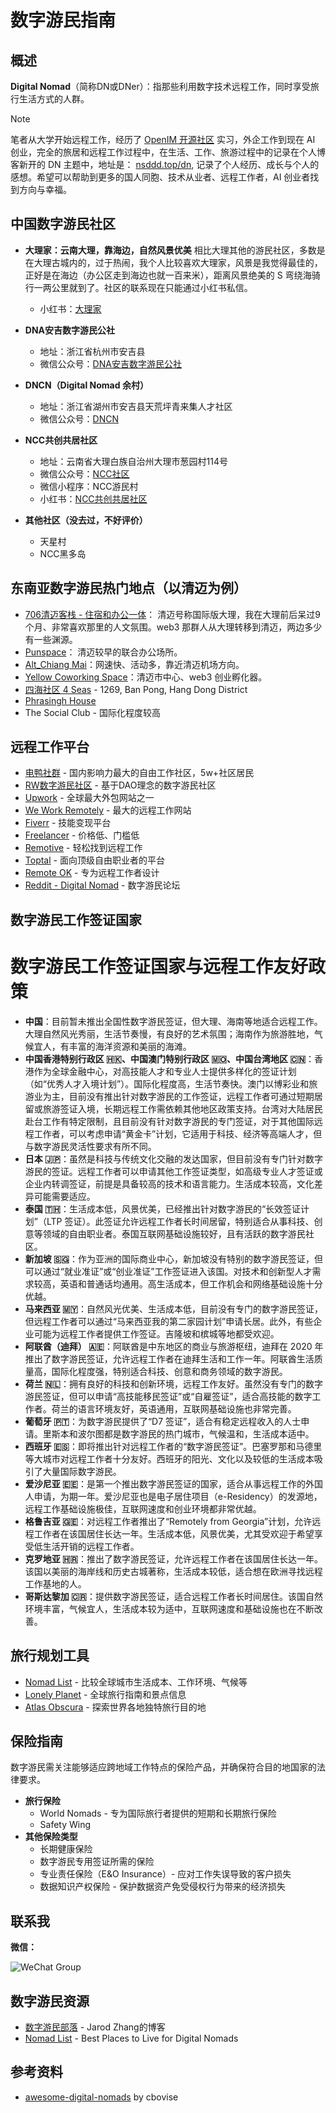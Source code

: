 # 数字游民指南

## 概述

**Digital Nomad**（简称DN或DNer）：指那些利用数字技术远程工作，同时享受旅行生活方式的人群。

> [!NOTE]
> 笔者从大学开始远程工作，经历了 [OpenIM 开源社区](https://github.com/openimsdk/open-im-server) 实习，外企工作到现在 AI 创业，完全的旅居和远程工作过程中，在生活、工作、旅游过程中的记录在个人博客新开的 DN 主题中，地址是： [nsddd.top/dn](https://nsddd.top/dn), 记录了个人经历、成长与个人的感想。希望可以帮助到更多的国人同胞、技术从业者、远程工作者，AI 创业者找到方向与幸福。


## 中国数字游民社区
- **大理家：云南大理，靠海边，自然风景优美** 相比大理其他的游民社区，多数是在大理古城内的，过于热闹，我个人比较喜欢大理家，风景是我觉得最佳的，正好是在海边（办公区走到海边也就一百来米），距离风景绝美的 S 弯绕海骑行一两公里就到了。社区的联系现在只能通过小红书私信。
    - 小红书：[大理家](https://github.com/xuf-95/digital-nomad)

- **DNA安吉数字游民公社**
    - 地址：浙江省杭州市安吉县
    - 微信公众号：[DNA安吉数字游民公社](https://mp.weixin.qq.com/s/k_RKrUhj-huDygMBB20u-g)
- **DNCN（Digital Nomad 余村）**
    - 地址：浙江省湖州市安吉县天荒坪青来集人才社区
    - 微信公众号：[DNCN](https://docs.qq.com/doc/DWXhrZ3d4bUtsakV0)
- **NCC共创共居社区**
    - 地址：云南省大理白族自治州大理市葱园村114号
    - 微信公众号：[NCC社区](https://mp.weixin.qq.com/s/KBty2Av38St0i-cU0qvAwQ)
    - 微信小程序：NCC游民村
    - 小红书：[NCC共创共居社区](http://xhslink.com/MsnbDu)
- **其他社区（没去过，不好评价）**
    - 天星村
    - NCC黑多岛

## 东南亚数字游民热门地点（以清迈为例）

- [706清迈客栈 - 住宿和办公一体](https://foresightnews.pro/article/detail/46064)： 清迈号称国际版大理，我在大理前后呆过9个月、非常喜欢那里的人文氛围。web3 那群人从大理转移到清迈，两边多少有一些渊源。
- [Punspace](https://www.punspace.com/)： 清迈较早的联合办公场所。
- [Alt_Chiang Mai](https://www.altcoliving.com/)：网速快、活动多，靠近清迈机场方向。
- [Yellow Coworking Space](https://www.yellowincubator.com/coworking)：清迈市中心、web3 创业孵化器。
- [四海社区 4 Seas](https://www.4seas.io/) - 1269, Ban Pong, Hang Dong District
- [Phrasingh House](https://www.youtube.com/watch?V=XuXftA59qVk)
- The Social Club - 国际化程度较高

## 远程工作平台

- [电鸭社群](https://eleduck.com/) - 国内影响力最大的自由工作社区，5w+社区居民
- [RW数字游民社区](https://nomaddao.club/) - 基于DAO理念的数字游民社区
- [Upwork](https://www.upwork.com/) - 全球最大外包网站之一
- [We Work Remotely](https://weworkremotely.com/) - 最大的远程工作网站
- [Fiverr](https://www.fiverr.com/) - 技能变现平台
- [Freelancer](http://freelancer.com/) - 价格低、门槛低
- [Remotive](https://remotive.com/) - 轻松找到远程工作
- [Toptal](https://www.toptal.com/) - 面向顶级自由职业者的平台
- [Remote OK](https://remoteok.com/) - 专为远程工作者设计
- [Reddit - Digital Nomad](https://www.reddit.com/r/digitalnomad/) - 数字游民论坛

## 数字游民工作签证国家

# 数字游民工作签证国家与远程工作友好政策

- **中国**：目前暂未推出全国性数字游民签证，但大理、海南等地适合远程工作。大理自然风光秀丽，生活节奏慢，有良好的艺术氛围；海南作为旅游胜地，气候宜人，有丰富的海洋资源和美丽的海滩。
- **中国香港特别行政区 🇭🇰、中国澳门特别行政区 🇲🇴、中国台湾地区 🇨🇳**：香港作为全球金融中心，对高技能人才和专业人士提供多样化的签证计划（如“优秀人才入境计划”）。国际化程度高，生活节奏快。澳门以博彩业和旅游业为主，目前没有推出针对数字游民的工作签证，远程工作者可通过短期居留或旅游签证入境，长期远程工作需依赖其他地区政策支持。台湾对大陆居民赴台工作有特定限制，且目前没有针对数字游民的专门签证，对于其他国际远程工作者，可以考虑申请“黄金卡”计划，它适用于科技、经济等高端人才，但与数字游民灵活性要求有所不同。
- **日本 🇯🇵**：虽然是科技与传统文化交融的发达国家，但目前没有专门针对数字游民的签证。远程工作者可以申请其他工作签证类型，如高级专业人才签证或企业内转调签证，前提是具备较高的技术和语言能力。生活成本较高，文化差异可能需要适应。
- **泰国 🇹🇭**：生活成本低，风景优美，已经推出针对数字游民的“长效签证计划”（LTP 签证）。此签证允许远程工作者长时间居留，特别适合从事科技、创意等领域的自由职业者。泰国互联网基础设施较好，且有活跃的数字游民社区。
- **新加坡 🇸🇬**：作为亚洲的国际商业中心，新加坡没有特别的数字游民签证，但可以通过“就业准证”或“创业准证”工作签证进入该国。对技术和创新型人才需求较高，英语和普通话均通用。高生活成本，但工作机会和网络基础设施十分优越。
- **马来西亚 🇲🇾**：自然风光优美、生活成本低，目前没有专门的数字游民签证，但远程工作者可以通过“马来西亚我的第二家园计划”申请长居。此外，有些企业可能为远程工作者提供工作签证。吉隆坡和槟城等地都受欢迎。
- **阿联酋（迪拜） 🇦🇪**：阿联酋是中东地区的商业与旅游枢纽，迪拜在 2020 年推出了数字游民签证，允许远程工作者在迪拜生活和工作一年。阿联酋生活质量高，国际化程度强，特别适合科技、创意和商务领域的数字游民。
- **荷兰 🇳🇱**：拥有良好的科技和创新环境，远程工作友好。虽然没有专门的数字游民签证，但可以申请“高技能移民签证”或“自雇签证”，适合高技能的数字工作者。荷兰的语言环境友好，英语通用，互联网基础设施也非常完善。
- **葡萄牙 🇵🇹**：为数字游民提供了“D7 签证”，适合有稳定远程收入的人士申请。里斯本和波尔图都是数字游民的热门城市，气候温和，生活成本适中。
- **西班牙 🇪🇸**：即将推出针对远程工作者的“数字游民签证”。巴塞罗那和马德里等大城市对远程工作者十分友好。西班牙的阳光、文化以及较低的生活成本吸引了大量国际数字游民。
- **爱沙尼亚 🇪🇪**：是第一个推出数字游民签证的国家，适合从事远程工作的外国人申请，为期一年。爱沙尼亚也是电子居住项目（e-Residency）的发源地，远程工作基础设施极佳，互联网速度和创业环境都非常优越。
- **格鲁吉亚 🇬🇪**：对远程工作者推出了“Remotely from Georgia”计划，允许远程工作者在该国居住长达一年。生活成本低，风景优美，尤其受欢迎于希望享受低生活开销的远程工作者。
- **克罗地亚 🇭🇷**：推出了数字游民签证，允许远程工作者在该国居住长达一年。该国以美丽的海岸线和历史古城著称，生活成本较低，适合想在欧洲寻找远程工作基地的人。
- **哥斯达黎加 🇨🇷**：提供数字游民签证，适合远程工作者长时间居住。该国自然环境丰富，气候宜人，生活成本较为适中，互联网速度和基础设施也在不断改善。

## 旅行规划工具

- [Nomad List](https://nomadlist.com/) - 比较全球城市生活成本、工作环境、气候等
- [Lonely Planet](https://www.lonelyplanet.com/) - 全球旅行指南和景点信息
- [Atlas Obscura](https://www.atlasobscura.com/) - 探索世界各地独特旅行目的地

## 保险指南

数字游民需关注能够适应跨地域工作特点的保险产品，并确保符合目的地国家的法律要求。

- **旅行保险**
    - World Nomads - 专为国际旅行者提供的短期和长期旅行保险
    - Safety Wing
- **其他保险类型**
    - 长期健康保险
    - 数字游民专用签证所需的保险
    - 专业责任保险（E&O Insurance）- 应对工作失误导致的客户损失
    - 数据知识产权保险 - 保护数据资产免受侵权行为带来的经济损失

## 联系我

**微信：**

<p><img src="http://sm.nsddd.top/0d6775b78a7bd57e0d8b45cd695bf0df.png" alt="WeChat Group" style="max-width:30%;height:auto;"></p>


## 数字游民资源

- [数字游民部落](https://jarodise.com/) - Jarod Zhang的博客
- [Nomad List](https://nomadlist.com/) - Best Places to Live for Digital Nomads

## 参考资料

- [awesome-digital-nomads](https://github.com/cbovis/awesome-digital-nomads?tab=readme-ov-file#accommodation) by cbovise
